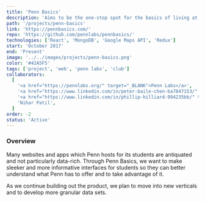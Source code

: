 ```yaml
---
title: 'Penn Basics'
description: 'Aims to be the one-stop spot for the basics of living at Penn. Aggregates essential data on study spaces, dining, laundry, and food trucks.'
path: '/projects/penn-basics'
link: 'https://pennbasics.com/'
repo: 'https://github.com/pennlabs/pennbasics/'
technologies: ['React', 'MongoDB', 'Google Maps API', 'Redux']
start: 'October 2017'
end: 'Present'
image: '../../images/projects/penn-basics.png'
color: '#42A5F5'
tags: ['project', 'web', 'penn labs', 'club']
collaborators:
  [
    '<a href="https://pennlabs.org/" target="_BLANK">Penn Labs</a>',
    '<a href="https://www.linkedin.com/in/peter-baile-chen-ba7847153/" target="_BLANK">Peter Baile Chen</a>',
    '<a href="https://www.linkedin.com/in/phillip-hilliard-994235bb/" target="_BLANK">Phillip Hilliard</a>',
    'Nihar Patil',
  ]
order: -2
status: 'Active'
---
```


### Overview

Many websites and apps which Penn hosts for its students are antiquated and not particularly data-rich. Through Penn Basics, we want to make sleeker and more informative interfaces for students so they can better understand what Penn has to offer and to take advantage of it.

As we continue building out the product, we plan to move into new verticals and to develop more granular data sets.

